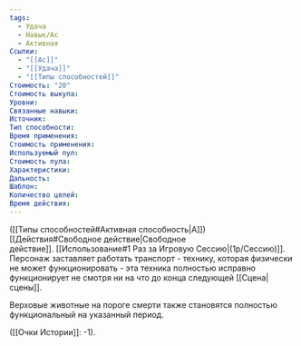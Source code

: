 ```yaml
---
tags:
  - Удача
  - Навык/Ас
  - Активная
Ссылки:
  - "[[Ас]]"
  - "[[Удача]]"
  - "[[Типы способностей]]"
Стоимость: "20"
Стоимость выкупа:
Уровни:
Связанные навыки:
Источник:
Тип способности:
Время применения:
Стоимость применения:
Используемый пул:
Стоимость пула:
Характеристики:
Дальность:
Шаблон:
Количество целей:
Время действия:
---
```

([[Типы способностей#Активная способность|А]]) [[Действия#Свободное действие|Свободное действие]]. [[Использование#1 Раз за Игровую Сессию|(1р/Сессию)]]. Персонаж заставляет работать транспорт - технику, которая физически не может функционировать - эта техника полностью исправно функционирует не смотря ни на что до конца следующей [[Сцена|сцены]].

Верховые животные на пороге смерти также становятся полностью функциональный на указанный период.

([[Очки Истории]]: -1).